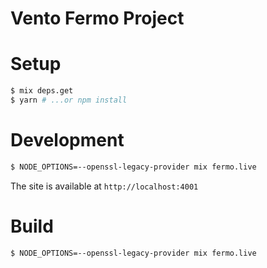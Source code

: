 # Vento Fermo Project

# Setup

```sh
$ mix deps.get
$ yarn # ...or npm install
```

# Development

```sh
$ NODE_OPTIONS=--openssl-legacy-provider mix fermo.live
```

The site is available at `http://localhost:4001`

# Build

```sh
$ NODE_OPTIONS=--openssl-legacy-provider mix fermo.live
```
